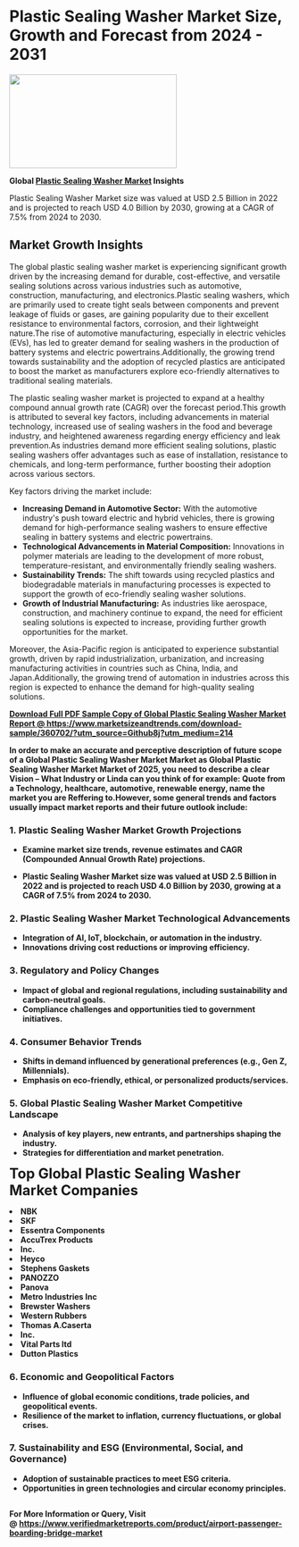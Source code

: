 <H1>Plastic Sealing Washer Market Size, Growth and Forecast from 2024 - 2031</H1><img class="aligncenter size-medium wp-image-584254" src="https://thirdeyenews.in/wp-content/uploads/2024/09/Global-Market-Research-300x168.jpeg" alt="" width="300" height="168" /><p><strong>Global&nbsp;<a href="https://www.marketsizeandtrends.com/download-sample/360702/?utm_source=Github8j?utm_medium=214">Plastic Sealing Washer Market</a> Insights</strong></p><p>Plastic Sealing Washer Market size was valued at USD 2.5 Billion in 2022 and is projected to reach USD 4.0 Billion by 2030, growing at a CAGR of 7.5% from 2024 to 2030.</p><p><h2>Market Growth Insights</h2> <p>The global plastic sealing washer market is experiencing significant growth driven by the increasing demand for durable, cost-effective, and versatile sealing solutions across various industries such as automotive, construction, manufacturing, and electronics.Plastic sealing washers, which are primarily used to create tight seals between components and prevent leakage of fluids or gases, are gaining popularity due to their excellent resistance to environmental factors, corrosion, and their lightweight nature.The rise of automotive manufacturing, especially in electric vehicles (EVs), has led to greater demand for sealing washers in the production of battery systems and electric powertrains.Additionally, the growing trend towards sustainability and the adoption of recycled plastics are anticipated to boost the market as manufacturers explore eco-friendly alternatives to traditional sealing materials.</p> <p><strong><a href="#"></a></strong></p> <p>The plastic sealing washer market is projected to expand at a healthy compound annual growth rate (CAGR) over the forecast period.This growth is attributed to several key factors, including advancements in material technology, increased use of sealing washers in the food and beverage industry, and heightened awareness regarding energy efficiency and leak prevention.As industries demand more efficient sealing solutions, plastic sealing washers offer advantages such as ease of installation, resistance to chemicals, and long-term performance, further boosting their adoption across various sectors.</p> <p>Key factors driving the market include:</p> <ul> <li><strong>Increasing Demand in Automotive Sector:</strong> With the automotive industry's push toward electric and hybrid vehicles, there is growing demand for high-performance sealing washers to ensure effective sealing in battery systems and electric powertrains.</li> <li><strong>Technological Advancements in Material Composition:</strong> Innovations in polymer materials are leading to the development of more robust, temperature-resistant, and environmentally friendly sealing washers.</li> <li><strong>Sustainability Trends:</strong> The shift towards using recycled plastics and biodegradable materials in manufacturing processes is expected to support the growth of eco-friendly sealing washer solutions.</li> <li><strong>Growth of Industrial Manufacturing:</strong> As industries like aerospace, construction, and machinery continue to expand, the need for efficient sealing solutions is expected to increase, providing further growth opportunities for the market.</li> </ul> <p>Moreover, the Asia-Pacific region is anticipated to experience substantial growth, driven by rapid industrialization, urbanization, and increasing manufacturing activities in countries such as China, India, and Japan.Additionally, the growing trend of automation in industries across this region is expected to enhance the demand for high-quality sealing solutions.</p> <p><strong><a href="#"></p><p><span class=""><strong>Download Full PDF Sample Copy of Global Plastic Sealing Washer Market Report</strong> @ <a href="https://www.marketsizeandtrends.com/download-sample/360702/?utm_source=Github8j?utm_medium=214" target="_blank">https://www.marketsizeandtrends.com/download-sample/360702/?utm_source=Github8j?utm_medium=214</a></span></p><p>In order to make an accurate and perceptive description of future scope of a Global&nbsp;Plastic Sealing Washer Market Market as Global&nbsp;Plastic Sealing Washer Market Market of 2025, you need to describe a clear Vision &ndash; What Industry or Linda can you think of for example: Quote from a Technology, healthcare, automotive, renewable energy, name the market you are Reffering to.However, some general trends and factors usually impact market reports and their future outlook include:</p><h3>1.&nbsp;<strong>Plastic Sealing Washer Market Growth Projections</strong></h3><ul><li>Examine market size trends, revenue estimates and CAGR (Compounded Annual Growth Rate) projections.</li><li><p>Plastic Sealing Washer Market size was valued at USD 2.5 Billion in 2022 and is projected to reach USD 4.0 Billion by 2030, growing at a CAGR of 7.5% from 2024 to 2030.</p></li></ul><h3>2.&nbsp;<strong>Plastic Sealing Washer Market Technological Advancements</strong></h3><ul><li>Integration of AI, IoT, blockchain, or automation in the industry.</li><li>Innovations driving cost reductions or improving efficiency.</li></ul><h3>3.&nbsp;<strong>Regulatory and Policy Changes</strong></h3><ul><li>Impact of global and regional regulations, including sustainability and carbon-neutral goals.</li><li>Compliance challenges and opportunities tied to government initiatives.</li></ul><h3>4.&nbsp;<strong>Consumer Behavior Trends</strong></h3><ul><li>Shifts in demand influenced by generational preferences (e.g., Gen Z, Millennials).</li><li>Emphasis on eco-friendly, ethical, or personalized products/services.</li></ul><h3>5.&nbsp;<strong>Global Plastic Sealing Washer Market Competitive Landscape</strong></h3><ul><li>Analysis of key players, new entrants, and partnerships shaping the industry.</li><li>Strategies for differentiation and market penetration.</li></ul><p data-pm-slice="1 1 []"><span style="color: inherit; font-family: inherit; font-size: 25px;">Top Global Plastic Sealing Washer Market Companies</span></p><div class="" data-test-id=""><p><li>NBK</li><li> SKF</li><li> Essentra Components</li><li> AccuTrex Products</li><li> Inc.</li><li> Heyco</li><li> Stephens Gaskets</li><li> PANOZZO</li><li> Panova</li><li> Metro Industries Inc</li><li> Brewster Washers</li><li> Western Rubbers</li><li> Thomas A.Caserta</li><li> Inc.</li><li> Vital Parts ltd</li><li> Dutton Plastics</li></p></div><h3>6.&nbsp;<strong>Economic and Geopolitical Factors</strong></h3><ul><li>Influence of global economic conditions, trade policies, and geopolitical events.</li><li>Resilience of the market to inflation, currency fluctuations, or global crises.</li></ul><h3>7.&nbsp;<strong>Sustainability and ESG (Environmental, Social, and Governance)</strong></h3><ul><li>Adoption of sustainable practices to meet ESG criteria.</li><li>Opportunities in green technologies and circular economy principles.</li></ul><h2><strong style="font-size: 14px;">For More Information or Query, Visit @&nbsp;</strong><a style="background-color: #ffffff; font-size: 14px;" href="https://www.marketsizeandtrends.com/report/plastic-sealing-washer-market/" target="_blank">https://www.verifiedmarketreports.com/product/airport-passenger-boarding-bridge-market</a></h2>